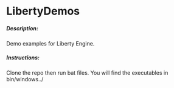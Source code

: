 # LibertyDemos
##### Description:
Demo examples for Liberty Engine.

##### Instructions:
Clone the repo then run bat files.
You will find the executables in bin/windows../